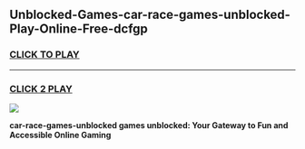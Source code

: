 
## Unblocked-Games-car-race-games-unblocked-Play-Online-Free-dcfgp
<h3>
<a href="https://premium76.site?title=car-race-games-unblocked&ref=26A">CLICK TO PLAY</a></h3>
<hr>

<h3>
<a href="https://premium76.site?title=car-race-games-unblocked&ref=26A">CLICK 2 PLAY</a>
  
</h3>

<a href="https://premium76.site?title=car-race-games-unblocked&ref=26A"><img src="https://clearcache.store/games.png"></a>


**car-race-games-unblocked games unblocked: Your Gateway to Fun and Accessible Online Gaming**
